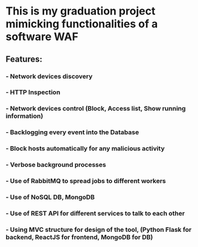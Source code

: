 # This is my graduation project mimicking functionalities of a software WAF
## Features:
### - Network devices discovery
### - HTTP Inspection
### - Network devices control (Block, Access list, Show running information)
### - Backlogging every event into the Database
### - Block hosts automatically for any malicious activity
### - Verbose background processes
### - Use of RabbitMQ to spread jobs to different workers
### - Use of NoSQL DB, MongoDB
### - Use of REST API for different services to talk to each other
### - Using MVC structure for design of the tool, (Python Flask for backend, ReactJS for frontend, MongoDB for DB)

